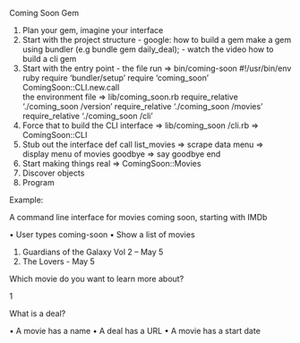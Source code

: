 Coming Soon Gem

1.	Plan your gem, imagine your interface
2.	Start with the project structure - google:
how to build a gem
make a gem using bundler (e.g bundle gem daily_deal); - watch the video
how to build a cli gem
3.	Start with the entry point - the file run => bin/coming-soon
#!/usr/bin/env ruby
require ‘bundler/setup’
require ‘coming_soon’
ComingSoon::CLI.new.call   
the environment file => lib/coming_soon.rb
			require_relative ‘./coming_soon /version’
			require_relative ‘./coming_soon /movies’
			require_relative ‘./coming_soon /cli’
4.	Force that to build the CLI interface => lib/coming_soon /cli.rb => ComingSoon::CLI
5.	Stub out the interface def call
	   list_movies => scrape data
    menu       => display menu of movies
    goodbye  => say goodbye
	end
6.	Start making things real => ComingSoon::Movies
7.	Discover objects
8.	Program

Example:

A command line interface for movies coming soon, starting with IMDb

•	User types coming-soon
•	Show a list of movies

1.	Guardians of the Galaxy Vol 2 – May 5
2.	The Lovers - May 5

Which movie do you want to learn more about?	 

1

What is a deal?

•	A movie has a name
•	A deal has a URL
•	A movie has a start date
